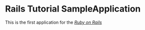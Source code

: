 # Rails Tutorial SampleApplication

This is the first application for the
[*Ruby on Rails*](http://railstutorial.jp/)
